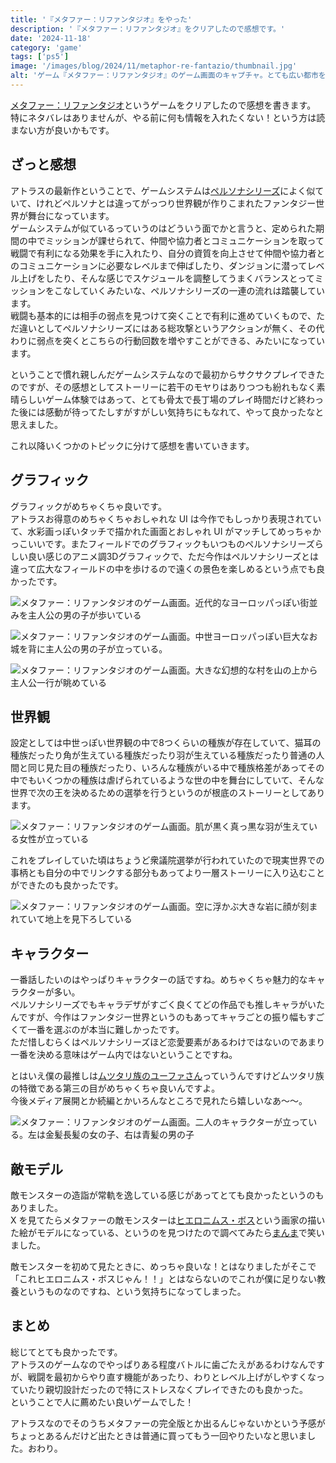 ```yaml
---
title: '『メタファー：リファンタジオ』をやった'
description: '『メタファー：リファンタジオ』をクリアしたので感想です。'
date: '2024-11-18'
category: 'game'
tags: ['ps5']
image: '/images/blog/2024/11/metaphor-re-fantazio/thumbnail.jpg'
alt: 'ゲーム『メタファー：リファンタジオ』のゲーム画面のキャプチャ。とても広い都市を見下ろす大きな階段を2人の男性キャラクターが登っているシーン。'
---
```


[メタファー：リファンタジオ](https://rpg.jp/)というゲームをクリアしたので感想を書きます。  
特にネタバレはありませんが、やる前に何も情報を入れたくない！という方は読まない方が良いかもです。

## ざっと感想

アトラスの最新作ということで、ゲームシステムは[ペルソナシリーズ](https://www.atlus.co.jp/series/persona/)によく似ていて、けれどペルソナとは違ってがっつり世界観が作りこまれたファンタジー世界が舞台になっています。  
ゲームシステムが似ているっていうのはどういう面でかと言うと、定められた期間の中でミッションが課せられて、仲間や協力者とコミュニケーションを取って戦闘で有利になる効果を手に入れたり、自分の資質を向上させて仲間や協力者とのコミュニケーションに必要なレベルまで伸ばしたり、ダンジョンに潜ってレベル上げをしたり、そんな感じでスケジュールを調整してうまくバランスとってミッションをこなしていくみたいな、ペルソナシリーズの一連の流れは踏襲しています。  
戦闘も基本的には相手の弱点を見つけて突くことで有利に進めていくもので、ただ違いとしてペルソナシリーズにはある総攻撃というアクションが無く、その代わりに弱点を突くとこちらの行動回数を増やすことができる、みたいになっています。

ということで慣れ親しんだゲームシステムなので最初からサクサクプレイできたのですが、その感想としてストーリーに若干のモヤりはありつつも紛れもなく素晴らしいゲーム体験ではあって、とても骨太で長丁場のプレイ時間だけど終わった後には感動が待ってたしすがすがしい気持ちにもなれて、やって良かったなと思えました。

これ以降いくつかのトピックに分けて感想を書いていきます。

## グラフィック

グラフィックがめちゃくちゃ良いです。  
アトラスお得意のめちゃくちゃおしゃれな UI は今作でもしっかり表現されていて、水彩画っぽいタッチで描かれた画面とおしゃれ UI がマッチしてめっちゃかっこいいです。またフィールドでのグラフィックもいつものペルソナシリーズらしい良い感じのアニメ調3Dグラフィックで、ただ今作はペルソナシリーズとは違って広大なフィールドの中を歩けるので遠くの景色を楽しめるという点でも良かったです。

![メタファー：リファンタジオのゲーム画面。近代的なヨーロッパっぽい街並みを主人公の男の子が歩いている](/images/blog/2024/11/metaphor-re-fantazio/01.jpg '近代的な街並みが見れたり')

![メタファー：リファンタジオのゲーム画面。中世ヨーロッパっぽい巨大なお城を背に主人公の男の子が立っている。](/images/blog/2024/11/metaphor-re-fantazio/02.jpg '中世っぽいお城が見れたり')

![メタファー：リファンタジオのゲーム画面。大きな幻想的な村を山の上から主人公一行が眺めている](/images/blog/2024/11/metaphor-re-fantazio/03.jpg 'イラストと組み合わせとかもあったり')

## 世界観

設定としては中世っぽい世界観の中で8つくらいの種族が存在していて、猫耳の種族だったり角が生えている種族だったり羽が生えている種族だったり普通の人間と同じ見た目の種族だったり、いろんな種族がいる中で種族格差があってその中でもいくつかの種族は虐げられているような世の中を舞台にしていて、そんな世界で次の王を決めるための選挙を行うというのが根底のストーリーとしてあります。

![メタファー：リファンタジオのゲーム画面。肌が黒く真っ黒な羽が生えている女性が立っている](/images/blog/2024/11/metaphor-re-fantazio/04.jpg 'いろんな見た目の種族がいる')

これをプレイしていた頃はちょうど衆議院選挙が行われていたので現実世界での事柄とも自分の中でリンクする部分もあってより一層ストーリーに入り込むことができたのも良かったです。

![メタファー：リファンタジオのゲーム画面。空に浮かぶ大きな岩に顔が刻まれていて地上を見下ろしている](/images/blog/2024/11/metaphor-re-fantazio/05.jpg '選挙を取り仕切っている顔。ムジュラの月かと思った')

## キャラクター

一番話したいのはやっぱりキャラクターの話ですね。めちゃくちゃ魅力的なキャラクターが多い。  
ペルソナシリーズでもキャラデザがすごく良くてどの作品でも推しキャラがいたんですが、今作はファンタジー世界というのもあってキャラごとの振り幅もすごくて一番を選ぶのが本当に難しかったです。  
ただ惜しむらくはペルソナシリーズほど恋愛要素があるわけではないのであまり一番を決める意味はゲーム内ではないということですね。

とはいえ僕の最推しは[ムツタリ族のユーファさん](https://rpg.jp/character-07/)っていうんですけどムツタリ族の特徴である第三の目がめちゃくちゃ良いんですよ。  
今後メディア展開とか続編とかいろんなところで見れたら嬉しいなあ～～。

![メタファー：リファンタジオのゲーム画面。二人のキャラクターが立っている。左は金髪長髪の女の子、右は青髪の男の子](/images/blog/2024/11/metaphor-re-fantazio/06.jpg '遠くて全然わからないんだけど左がユーファです')

## 敵モデル

敵モンスターの造詣が常軌を逸している感じがあってとても良かったというのもありました。  
X を見てたらメタファーの敵モンスターは[ヒエロニムス・ボス](https://ja.wikipedia.org/wiki/%E3%83%92%E3%82%A8%E3%83%AD%E3%83%8B%E3%83%A0%E3%82%B9%E3%83%BB%E3%83%9C%E3%82%B9)という画家の描いた絵がモデルになっている、というのを見つけたので調べてみたら[まんま](https://ja.wikipedia.org/wiki/%E3%83%92%E3%82%A8%E3%83%AD%E3%83%8B%E3%83%A0%E3%82%B9%E3%83%BB%E3%83%9C%E3%82%B9#/media/%E3%83%95%E3%82%A1%E3%82%A4%E3%83%AB:El_jard%C3%ADn_de_las_Delicias,_de_El_Bosco.jpg)で笑いました。

敵モンスターを初めて見たときに、めっちゃ良いな！とはなりましたがそこで「これヒエロニムス・ボスじゃん！！」とはならないのでこれが僕に足りない教養というものなのですね、という気持ちになってしまった。

## まとめ

総じてとても良かったです。  
アトラスのゲームなのでやっぱりある程度バトルに歯ごたえがあるわけなんですが、戦闘を最初からやり直す機能があったり、わりとレベル上げがしやすくなっていたり親切設計だったので特にストレスなくプレイできたのも良かった。  
ということで人に薦めたい良いゲームでした！

アトラスなのでそのうちメタファーの完全版とか出るんじゃないかという予感がちょっとあるんだけど出たときは普通に買ってもう一回やりたいなと思いました。おわり。
